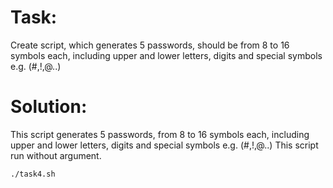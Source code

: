 # Task:
Create script, which generates 5 passwords, should be from 8 to 16 symbols each, including upper and lower letters, digits and special symbols e.g. (#,!,@..) 

# Solution:

This script generates 5 passwords, from 8 to 16 symbols each,
including upper and lower letters, digits and special symbols e.g. (#,!,@..)
This script run without argument.

```
./task4.sh
```